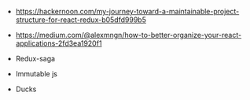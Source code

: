 - https://hackernoon.com/my-journey-toward-a-maintainable-project-structure-for-react-redux-b05dfd999b5
- https://medium.com/@alexmngn/how-to-better-organize-your-react-applications-2fd3ea1920f1

- Redux-saga
- Immutable js
- Ducks
